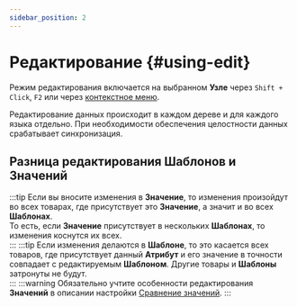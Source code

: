 ```yaml
---
sidebar_position: 2
---
```


# Редактирование {#using-edit}

Режим редактирования включается на выбранном **Узле** через `Shift + Click`, `F2` или через [контекстное меню](#using-context-menu).

Редактирование данных происходит в каждом дереве и для каждого языка отдельно. При необходимости обеспечения целостности данных срабатывает синхронизация.

## Разница редактирования **Шаблонов** и **Значений**  

:::tip
Если вы вносите изменения в **Значение**, то изменения произойдут во всех товарах, где присутствует это **Значение**, а значит и во всех **Шаблонах**.  
То есть, если **Значение** присутствует в нескольких **Шаблонах**, то изменения коснутся их всех.  
:::
:::tip
Если изменения делаются в **Шаблоне**, то это касается всех товаров, где присутствует данный **Атрибут** и его значение в точности совпадает с редактируемым **Шаблоном**. Другие товары и **Шаблоны** затронуты не будут.  
:::
:::warning
Обязательно учтите особенности редактирования **Значений** в описании настройки [Сравнение значений](/settings/comparison.md).
:::
